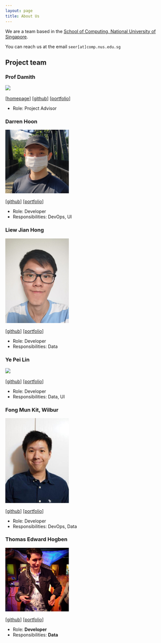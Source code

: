 ```yaml
---
layout: page
title: About Us
---
```


We are a team based in the [School of Computing, National University of Singapore](http://www.comp.nus.edu.sg).

You can reach us at the email `seer[at]comp.nus.edu.sg`

## Project team

### Prof Damith

<img src="images/johndoe.png" width="200px">

[[homepage](http://www.comp.nus.edu.sg/~damithch)]
[[github](https://github.com/johndoe)]
[[portfolio](team/johndoe.md)]
* Role: Project Advisor

### Darren Hoon

<img src="images/darrenhoon.png" width="200px">

[[github](https://github.com/darrenhoon)]
[[portfolio](team/darren.md)]

* Role: Developer
* Responsibilities: DevOps, UI

### Liew Jian Hong

<img src="images/jianh0ng.png" width="200px">

[[github](http://github.com/jianh0ng)] [[portfolio](team/jianhong.md)]

* Role: Developer
* Responsibilities: Data

### Ye Pei Lin

<img src="images/johndoe.png" width="200px">

[[github](http://github.com/peilinye)]
[[portfolio](team/peilinye.md)]

* Role: Developer
* Responsibilities: Data, UI

### Fong Mun Kit, Wilbur

<img src="images/wilburrito.png" width="200px">

[[github](http://github.com/wilburrito)]
[[portfolio](team/wilbur.md)]

* Role: Developer
* Responsibilities: DevOps, Data

### Thomas Edward Hogben

<img src="images/thomashogben.png" width="200px">

[[github](http://github.com/BananaTechs)]
[[portfolio](team/thomashogben.md)]

* Role: **Developer**
* Responsibilities: **Data**
